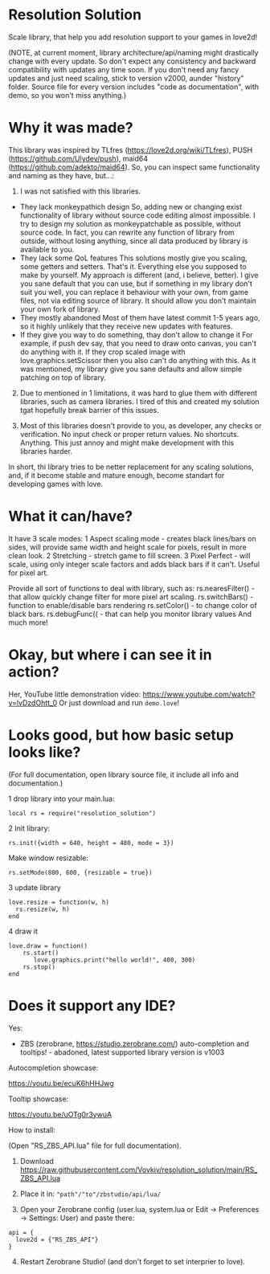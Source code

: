 # Resolution Solution
Scale library, that help you add resolution support to your games in love2d!

(NOTE, at current moment, library architecture/api/naming might drastically change with every update.
So don't expect any consistency and backward compatibility with updates any time soon.
If you don't need any fancy updates and just need scaling, stick to version v2000, aunder "history" folder.
Source file for every version includes "code as documentation", with demo, so you won't miss anything.)

# Why it was made?
This library was inspired by TLfres (https://love2d.org/wiki/TLfres), PUSH (https://github.com/Ulydev/push), maid64 (https://github.com/adekto/maid64).
So, you can inspect same functionality and naming as they have, but...:
1. I was not satisfied with this libraries.
* They lack monkeypathich design
So, adding new or changing exist functionality of library without source code editing almost impossible.
I try to design my solution as monkeypatchable as possible, without source code.
In fact, you can rewrite any function of library from outside, without losing anything, since all data produced by library is available to you.
* They lack some QoL features
This solutions mostly give you scaling, some getters and setters.
That's it.
Everything else you supposed to make by yourself.
My approach is different (and, i believe, better).
I give you sane default that you can use, but if something in my library don't suit you well,
you can replace it behaviour with your own, from game files, not via editing source of library.
It should allow you don't maintain your own fork of library.
* They mostly abandoned
Most of them have latest commit 1-5 years ago, so it highly unlikely that they receive new updates with features.
* If they give you way to do something, thay don't allow to change it
For example, if push dev say, that you need to draw onto canvas, you can't do anything with it.
If they crop scaled image with love.graphics.setScissor then you also can't do anything with this.
As it was mentioned, my library give you sane defaults and allow simple patching on top of library.

2. Due to mentioned in 1 limitations, it was hard to glue them with different libraries, such as camera libraries.
I tired of this and created my solution tgat hopefully break barrier of this issues.

3. Most of this libraries doesn't provide to you, as developer, any checks or verification.
No input check or proper return values.
No shortcuts.
Anything. This just annoy and might make development with this libraries harder.

In short, thi library tries to be netter replacement for any scaling solutions, and, if it become stable and mature enough, become standart for developing games with love.

# What it can/have?
It have 3 scale modes:
1 Aspect scaling mode - creates black lines/bars on sides, will provide same width and height scale for pixels, result in more clean look.
2 Stretching - stretch game to fill screen.
3 Pixel Perfect - will scale, using only integer scale factors and adds black bars if it can't. Useful for pixel art.

Provide all sort of functions to deal with library, such as:
rs.nearesFilter() - that allow quickly change filter for more pixel art scaling.
rs.switchBars() - function to enable/disable bars rendering
rs.setColor() - to change color of black bars.
rs.debugFunc(( - that can help you monitor library values
And much more!

# Okay, but where i can see it in action?
Her, YouTube little demonstration video:
https://www.youtube.com/watch?v=lvDzdOhtt_0
Or just download and run ```demo.love```!

# Looks good, but how basic setup looks like?
(For full documentation, open library source file, it include all info and documentation.)

1 drop library into your main.lua:

``` local rs = require("resolution_solution") ```

2 Init library:

``` rs.init({width = 640, height = 480, mode = 3}) ```

Make window resizable:

``` rs.setMode(800, 600, {resizable = true}) ```

3 update library
 ```
love.resize = function(w, h)
   rs.resize(w, h)
end
``` 
4 draw it
```
love.draw = function()
    rs.start()
       love.graphics.print("hello world!", 400, 300)
    rs.stop()
end
```

# Does it support any IDE?
Yes:

* ZBS (zerobrane, https://studio.zerobrane.com/) auto-completion and tooltips! - abadoned, latest supported library version is v1003

Autocompletion showcase:

https://youtu.be/ecuK6hHHJwg

Tooltip showcase:

https://youtu.be/uOTg0r3ywuA

How to install:

(Open "RS_ZBS_API.lua" file for full documentation).

1. Download https://raw.githubusercontent.com/Vovkiv/resolution_solution/main/RS_ZBS_API.lua

2. Place it in: ```"path"/"to"/zbstudio/api/lua/```

3. Open your Zerobrane config (user.lua, system.lua or Edit -> Preferences -> Settings: User) and paste there:

```
api = {
  love2d = {"RS_ZBS_API"}
}
```

4. Restart Zerobrane Studio! (and don't forget to set interprier to love).
